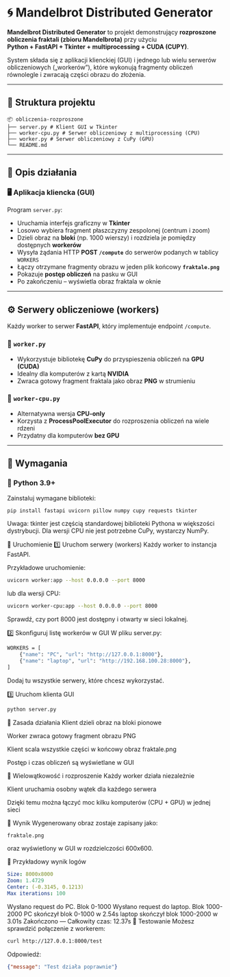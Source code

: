 # 🌀 Mandelbrot Distributed Generator

**Mandelbrot Distributed Generator** to projekt demonstrujący **rozproszone obliczenia fraktali (zbioru Mandelbrota)** przy użyciu  
**Python + FastAPI + Tkinter + multiprocessing + CUDA (CUPY)**.  

System składa się z aplikacji klienckiej (GUI) i jednego lub wielu serwerów obliczeniowych („workerów”), które wykonują fragmenty obliczeń równolegle i zwracają części obrazu do złożenia.

---

## 📁 Struktura projektu

```
📦 obliczenia-rozproszone
├── server.py # Klient GUI w Tkinter
├── worker-cpu.py # Serwer obliczeniowy z multiprocessing (CPU)
├── worker.py # Serwer obliczeniowy z CuPy (GPU)
└── README.md
```

---

## 🚀 Opis działania

### 🖥️ Aplikacja kliencka (GUI)

Program `server.py`:

- Uruchamia interfejs graficzny w **Tkinter**  
- Losowo wybiera fragment płaszczyzny zespolonej (centrum i zoom)  
- Dzieli obraz na **bloki** (np. 1000 wierszy) i rozdziela je pomiędzy dostępnych **workerów**  
- Wysyła żądania HTTP **POST `/compute`** do serwerów podanych w tablicy `WORKERS`  
- Łączy otrzymane fragmenty obrazu w jeden plik końcowy **`fraktale.png`**  
- Pokazuje **postęp obliczeń** na pasku w GUI  
- Po zakończeniu – wyświetla obraz fraktala w oknie  

---

## ⚙️ Serwery obliczeniowe (workers)

Każdy worker to serwer **FastAPI**, który implementuje endpoint `/compute`.

### 🧠 `worker.py`
- Wykorzystuje bibliotekę **CuPy** do przyspieszenia obliczeń na **GPU (CUDA)**  
- Idealny dla komputerów z kartą **NVIDIA**  
- Zwraca gotowy fragment fraktala jako obraz **PNG** w strumieniu  

### 🧮 `worker-cpu.py`
- Alternatywna wersja **CPU-only**  
- Korzysta z **ProcessPoolExecutor** do rozproszenia obliczeń na wiele rdzeni  
- Przydatny dla komputerów **bez GPU**

---

## 🔧 Wymagania

### 🐍 Python 3.9+

Zainstaluj wymagane biblioteki:

```bash
pip install fastapi uvicorn pillow numpy cupy requests tkinter
```
Uwaga:
tkinter jest częścią standardowej biblioteki Pythona w większości dystrybucji.
Dla wersji CPU nie jest potrzebne CuPy, wystarczy NumPy.

🧩 Uruchomienie
1️⃣ Uruchom serwery (workers)
Każdy worker to instancja FastAPI.

Przykładowe uruchomienie:
```bash
uvicorn worker:app --host 0.0.0.0 --port 8000
```
lub dla wersji CPU:
```bash
uvicorn worker-cpu:app --host 0.0.0.0 --port 8000
```
Sprawdź, czy port 8000 jest dostępny i otwarty w sieci lokalnej.

2️⃣ Skonfiguruj listę workerów w GUI
W pliku server.py:
```bash
WORKERS = [
    {"name": "PC", "url": "http://127.0.0.1:8000"},
    {"name": "laptop", "url": "http://192.168.100.28:8000"},
]
```
Dodaj tu wszystkie serwery, które chcesz wykorzystać.

3️⃣ Uruchom klienta GUI
```bash
python server.py
```
🧠 Zasada działania
Klient dzieli obraz na bloki pionowe

Worker zwraca gotowy fragment obrazu PNG

Klient scala wszystkie części w końcowy obraz fraktale.png

Postęp i czas obliczeń są wyświetlane w GUI

🧵 Wielowątkowość i rozproszenie
Każdy worker działa niezależnie

Klient uruchamia osobny wątek dla każdego serwera

Dzięki temu można łączyć moc kilku komputerów (CPU + GPU) w jednej sieci

📸 Wynik
Wygenerowany obraz zostaje zapisany jako:
```bash
fraktale.png
```
oraz wyświetlony w GUI w rozdzielczości 600x600.

🧰 Przykładowy wynik logów
```yaml
Size: 8000x8000
Zoom: 1.4729
Center: (-0.3145, 0.1213)
Max iterations: 100
```

Wysłano request do PC. Blok 0-1000
Wysłano request do laptop. Blok 1000-2000
PC skończył blok 0-1000 w 2.54s
laptop skończył blok 1000-2000 w 3.01s
Zakończono — Całkowity czas: 12.37s
🧪 Testowanie
Możesz sprawdzić połączenie z workerem:

```bash
curl http://127.0.0.1:8000/test
```
Odpowiedź:
```json
{"message": "Test działa poprawnie"}
```
